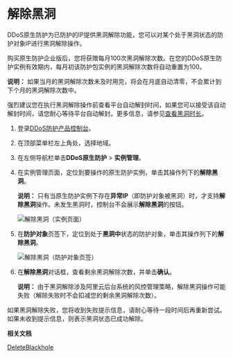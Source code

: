 # 解除黑洞

DDoS原生防护为已防护的IP提供黑洞解除功能，您可以对某个处于黑洞状态的防护对象IP进行黑洞解除操作。

购买原生防护企业版后，您将获赠每月100次黑洞解除次数。在您的DDoS原生防护实例有效期内，每月初该防护包实例的黑洞解除次数将自动重置为100。

**说明：** 如果当月的黑洞解除次数未及时用完，将会在月底自动清零，不会累计到下个月的黑洞解除次数中。

强烈建议您在执行黑洞解除操作前查看平台自动解封时间，如果您可以接受该自动解封时间，请您耐心等待平台自动解封。更多信息，请参见[查看黑洞时长](/intl.zh-CN/DDoS原生防护用户指南/黑洞策略/查看黑洞时长.md)。

1.  登录[DDoS防护产品控制台](https://yundun.console.aliyun.com/?p=ddos)。

2.  在顶部菜单栏左上角处，选择地域。

3.  在左侧导航栏单击**DDoS原生防护** \> **实例管理**。

4.  在实例管理页面，定位到要操作的原生防护实例，单击其操作列下的**解除黑洞**。

    **说明：** 只有当原生防护实例下存在**异常IP**（即防护对象被黑洞）时，才支持**解除黑洞**操作。未发生黑洞时，控制台不会展示**解除黑洞**的按钮。

    ![解除黑洞（实例页面）](https://static-aliyun-doc.oss-cn-hangzhou.aliyuncs.com/assets/img/zh-CN/9839758951/p110881.png)

5.  在**防护对象**页签下，定位到处于**黑洞中**状态的防护对象，单击其操作列下的**解除黑洞**。

    ![解除黑洞（防护对象页签）](https://static-aliyun-doc.oss-cn-hangzhou.aliyuncs.com/assets/img/zh-CN/9839758951/p110882.png)

6.  在**解除黑洞**对话框，查看剩余黑洞解除次数，并单击**确认**。

    **说明：** 由于黑洞解除涉及阿里云后台系统的风控管理策略，解除黑洞操作可能失败（解除失败时不会扣减您的剩余黑洞解除次数）。


如果黑洞解除失败，您将收到失败提示信息，请耐心等待一段时间后再重新尝试。如果未收到提示信息，则表示黑洞状态已成功解除。

**相关文档**  


[DeleteBlackhole](/intl.zh-CN/API参考/DDoS原生防护/2018-07-20版本/防护/DeleteBlackhole.md)

